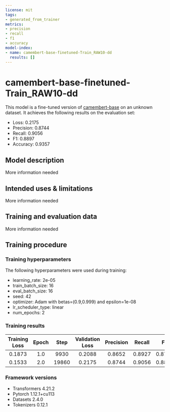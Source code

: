 ```yaml
---
license: mit
tags:
- generated_from_trainer
metrics:
- precision
- recall
- f1
- accuracy
model-index:
- name: camembert-base-finetuned-Train_RAW10-dd
  results: []
---
```


<!-- This model card has been generated automatically according to the information the Trainer had access to. You
should probably proofread and complete it, then remove this comment. -->

# camembert-base-finetuned-Train_RAW10-dd

This model is a fine-tuned version of [camembert-base](https://huggingface.co/camembert-base) on an unknown dataset.
It achieves the following results on the evaluation set:
- Loss: 0.2175
- Precision: 0.8744
- Recall: 0.9056
- F1: 0.8897
- Accuracy: 0.9357

## Model description

More information needed

## Intended uses & limitations

More information needed

## Training and evaluation data

More information needed

## Training procedure

### Training hyperparameters

The following hyperparameters were used during training:
- learning_rate: 2e-05
- train_batch_size: 16
- eval_batch_size: 16
- seed: 42
- optimizer: Adam with betas=(0.9,0.999) and epsilon=1e-08
- lr_scheduler_type: linear
- num_epochs: 2

### Training results

| Training Loss | Epoch | Step  | Validation Loss | Precision | Recall | F1     | Accuracy |
|:-------------:|:-----:|:-----:|:---------------:|:---------:|:------:|:------:|:--------:|
| 0.1873        | 1.0   | 9930  | 0.2088          | 0.8652    | 0.8927 | 0.8788 | 0.9326   |
| 0.1533        | 2.0   | 19860 | 0.2175          | 0.8744    | 0.9056 | 0.8897 | 0.9357   |


### Framework versions

- Transformers 4.21.2
- Pytorch 1.12.1+cu113
- Datasets 2.4.0
- Tokenizers 0.12.1
